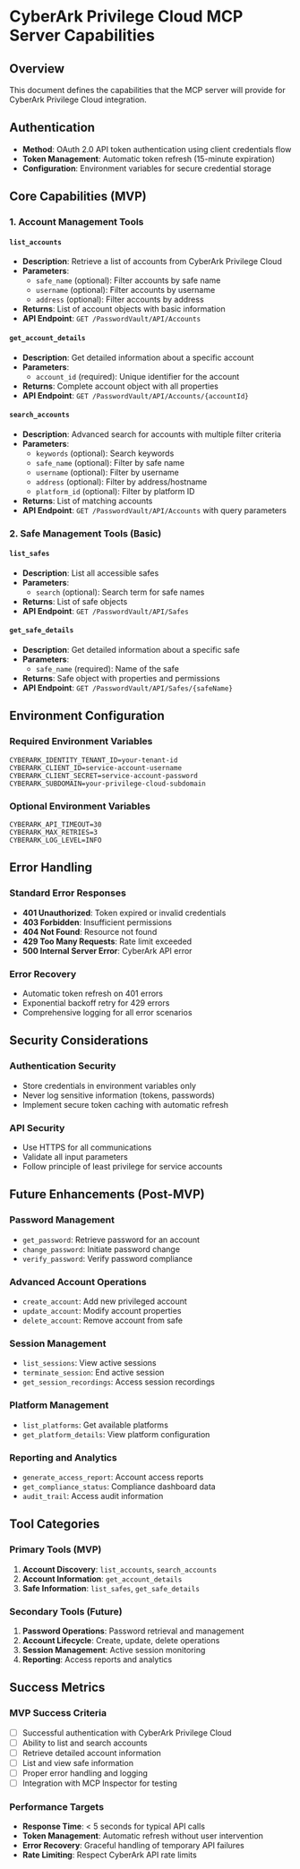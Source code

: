 # CyberArk Privilege Cloud MCP Server Capabilities

## Overview
This document defines the capabilities that the MCP server will provide for CyberArk Privilege Cloud integration.

## Authentication
- **Method**: OAuth 2.0 API token authentication using client credentials flow
- **Token Management**: Automatic token refresh (15-minute expiration)
- **Configuration**: Environment variables for secure credential storage

## Core Capabilities (MVP)

### 1. Account Management Tools

#### `list_accounts`
- **Description**: Retrieve a list of accounts from CyberArk Privilege Cloud
- **Parameters**:
  - `safe_name` (optional): Filter accounts by safe name
  - `username` (optional): Filter accounts by username
  - `address` (optional): Filter accounts by address
- **Returns**: List of account objects with basic information
- **API Endpoint**: `GET /PasswordVault/API/Accounts`

#### `get_account_details`
- **Description**: Get detailed information about a specific account
- **Parameters**:
  - `account_id` (required): Unique identifier for the account
- **Returns**: Complete account object with all properties
- **API Endpoint**: `GET /PasswordVault/API/Accounts/{accountId}`

#### `search_accounts`
- **Description**: Advanced search for accounts with multiple filter criteria
- **Parameters**:
  - `keywords` (optional): Search keywords
  - `safe_name` (optional): Filter by safe name
  - `username` (optional): Filter by username
  - `address` (optional): Filter by address/hostname
  - `platform_id` (optional): Filter by platform ID
- **Returns**: List of matching accounts
- **API Endpoint**: `GET /PasswordVault/API/Accounts` with query parameters

### 2. Safe Management Tools (Basic)

#### `list_safes`
- **Description**: List all accessible safes
- **Parameters**:
  - `search` (optional): Search term for safe names
- **Returns**: List of safe objects
- **API Endpoint**: `GET /PasswordVault/API/Safes`

#### `get_safe_details`
- **Description**: Get detailed information about a specific safe
- **Parameters**:
  - `safe_name` (required): Name of the safe
- **Returns**: Safe object with properties and permissions
- **API Endpoint**: `GET /PasswordVault/API/Safes/{safeName}`

## Environment Configuration

### Required Environment Variables
```
CYBERARK_IDENTITY_TENANT_ID=your-tenant-id
CYBERARK_CLIENT_ID=service-account-username
CYBERARK_CLIENT_SECRET=service-account-password
CYBERARK_SUBDOMAIN=your-privilege-cloud-subdomain
```

### Optional Environment Variables
```
CYBERARK_API_TIMEOUT=30
CYBERARK_MAX_RETRIES=3
CYBERARK_LOG_LEVEL=INFO
```

## Error Handling

### Standard Error Responses
- **401 Unauthorized**: Token expired or invalid credentials
- **403 Forbidden**: Insufficient permissions
- **404 Not Found**: Resource not found
- **429 Too Many Requests**: Rate limit exceeded
- **500 Internal Server Error**: CyberArk API error

### Error Recovery
- Automatic token refresh on 401 errors
- Exponential backoff retry for 429 errors
- Comprehensive logging for all error scenarios

## Security Considerations

### Authentication Security
- Store credentials in environment variables only
- Never log sensitive information (tokens, passwords)
- Implement secure token caching with automatic refresh

### API Security
- Use HTTPS for all communications
- Validate all input parameters
- Follow principle of least privilege for service accounts

## Future Enhancements (Post-MVP)

### Password Management
- `get_password`: Retrieve password for an account
- `change_password`: Initiate password change
- `verify_password`: Verify password compliance

### Advanced Account Operations
- `create_account`: Add new privileged account
- `update_account`: Modify account properties
- `delete_account`: Remove account from safe

### Session Management
- `list_sessions`: View active sessions
- `terminate_session`: End active session
- `get_session_recordings`: Access session recordings

### Platform Management
- `list_platforms`: Get available platforms
- `get_platform_details`: View platform configuration

### Reporting and Analytics
- `generate_access_report`: Account access reports
- `get_compliance_status`: Compliance dashboard data
- `audit_trail`: Access audit information

## Tool Categories

### Primary Tools (MVP)
1. **Account Discovery**: `list_accounts`, `search_accounts`
2. **Account Information**: `get_account_details`
3. **Safe Information**: `list_safes`, `get_safe_details`

### Secondary Tools (Future)
1. **Password Operations**: Password retrieval and management
2. **Account Lifecycle**: Create, update, delete operations
3. **Session Management**: Active session monitoring
4. **Reporting**: Access reports and analytics

## Success Metrics

### MVP Success Criteria
- [ ] Successful authentication with CyberArk Privilege Cloud
- [ ] Ability to list and search accounts
- [ ] Retrieve detailed account information
- [ ] List and view safe information
- [ ] Proper error handling and logging
- [ ] Integration with MCP Inspector for testing

### Performance Targets
- **Response Time**: < 5 seconds for typical API calls
- **Token Management**: Automatic refresh without user intervention
- **Error Recovery**: Graceful handling of temporary API failures
- **Rate Limiting**: Respect CyberArk API rate limits